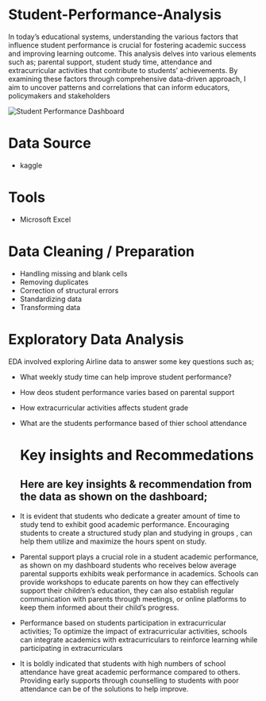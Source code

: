 # Student-Performance-Analysis

In today’s educational systems, understanding the various factors that influence student performance is crucial for fostering academic success and improving learning outcome.
This analysis delves into various elements such as; parental support, student study time, attendance and extracurricular activities that contribute to students’ achievements.
By examining these factors through comprehensive data-driven approach, I aim to uncover patterns and correlations that can inform educators, policymakers and stakeholders

![Student Performance Dashboard](https://github.com/user-attachments/assets/c536fd01-5237-4f6c-9b91-8655ff395184)

# Data Source
- kaggle
  
# Tools
- Microsoft Excel

# Data Cleaning / Preparation
- Handling missing and blank cells
- Removing duplicates
- Correction of structural errors
- Standardizing data
- Transforming data

# Exploratory Data Analysis
EDA involved exploring Airline data to answer some key questions such as;
- What weekly study time can help improve student performance?
- How deos student performance varies based on parental support
- How extracurricular activities affects student grade
- What are the students performance based of thier school attendance

  # Key insights and Recommedations
  ## Here are key insights & recommendation from the data as shown on the dashboard;
- It is evident that students who dedicate a greater amount of time to study tend to exhibit good academic performance.
Encouraging students to create a structured study plan and studying in groups , can help them utilize and maximize the hours spent on study.

- Parental support plays a crucial role in a student academic performance, as shown on my dashboard students who receives below average
parental supports exhibits weak performance in academics. 
Schools can provide workshops to educate parents on how they can effectively support their children’s education, they can also establish
regular communication with parents through meetings, or online platforms to keep them informed about their child’s progress.

- Performance based on students participation in extracurricular activities; To optimize the impact of extracurricular activities,
  schools can integrate academics with extracurriculars to reinforce learning while participating in extracurriculars

- It is boldly indicated that students with high numbers of school attendance have great academic performance compared to others.
 Providing early supports through counselling to students with poor attendance can be of the solutions to help improve.

  


  

















